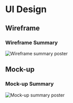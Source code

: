 # UI Design

## Wireframe

### Wireframe Summary

![Wireframe summary poster](assets/wireframe.png)

## Mock-up

### Mock-up Summary

![Mock-up summary poster](assets/mock_up.png)